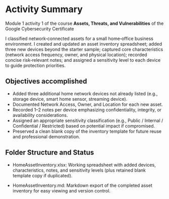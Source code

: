 # Activity Summary

Module 1 activity 1 of the course **Assets, Threats, and Vulnerabilities** of the Google Cybersecurity Certificate

I classified network‑connected assets for a small home‑office business environment. I created and updated an asset inventory spreadsheet; added three new devices beyond the starter sample; captured core characteristics (network access frequency, owner, and physical location); recorded concise risk‑relevant notes; and assigned a sensitivity level to each device to guide protection priorities.

## Objectives accomplished

- Added three additional home network devices not already listed (e.g., storage device, smart home sensor, streaming device).
- Documented Network Access, Owner, and Location for each new asset.
- Recorded 1–2 notes per device emphasizing confidentiality, integrity, or availability considerations.
- Assigned an appropriate sensitivity classification (e.g., Public / Internal / Confidential / Restricted) based on potential impact if compromised.
- Preserved a clean blank copy of the inventory template for future reuse and professional demonstration.

## Folder Structure and Status

- HomeAssetInventory.xlsx: Working spreadsheet with added devices, characteristics, notes, and sensitivity levels (plus retained blank template copy if duplicated).

- HomeAssetInventory.md: Markdown export of the completed asset inventory for easy viewing and version control.
